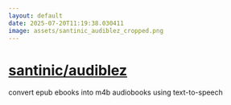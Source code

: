 ```yaml
---
layout: default
date: 2025-07-20T11:19:38.030411
image: assets/santinic_audiblez_cropped.png
---
```


# [santinic/audiblez](https://github.com/santinic/audiblez)

convert epub ebooks into m4b audiobooks using text-to-speech
